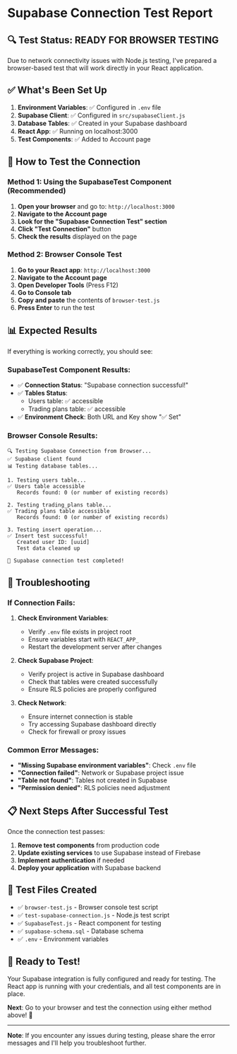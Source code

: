 # Supabase Connection Test Report

## 🔍 **Test Status: READY FOR BROWSER TESTING**

Due to network connectivity issues with Node.js testing, I've prepared a browser-based test that will work directly in your React application.

## ✅ **What's Been Set Up**

1. **Environment Variables**: ✅ Configured in `.env` file
2. **Supabase Client**: ✅ Configured in `src/supabaseClient.js`
3. **Database Tables**: ✅ Created in your Supabase dashboard
4. **React App**: ✅ Running on localhost:3000
5. **Test Components**: ✅ Added to Account page

## 🧪 **How to Test the Connection**

### **Method 1: Using the SupabaseTest Component (Recommended)**

1. **Open your browser** and go to: `http://localhost:3000`
2. **Navigate to the Account page**
3. **Look for the "Supabase Connection Test" section**
4. **Click "Test Connection"** button
5. **Check the results** displayed on the page

### **Method 2: Browser Console Test**

1. **Go to your React app**: `http://localhost:3000`
2. **Navigate to the Account page**
3. **Open Developer Tools** (Press F12)
4. **Go to Console tab**
5. **Copy and paste** the contents of `browser-test.js`
6. **Press Enter** to run the test

## 📊 **Expected Results**

If everything is working correctly, you should see:

### **SupabaseTest Component Results:**
- ✅ **Connection Status**: "Supabase connection successful!"
- ✅ **Tables Status**: 
  - Users table: ✅ accessible
  - Trading plans table: ✅ accessible
- ✅ **Environment Check**: Both URL and Key show "✅ Set"

### **Browser Console Results:**
```
🔍 Testing Supabase Connection from Browser...
✅ Supabase client found
📊 Testing database tables...

1. Testing users table...
✅ Users table accessible
   Records found: 0 (or number of existing records)

2. Testing trading_plans table...
✅ Trading plans table accessible
   Records found: 0 (or number of existing records)

3. Testing insert operation...
✅ Insert test successful!
   Created user ID: [uuid]
   Test data cleaned up

🎉 Supabase connection test completed!
```

## 🔧 **Troubleshooting**

### **If Connection Fails:**

1. **Check Environment Variables**:
   - Verify `.env` file exists in project root
   - Ensure variables start with `REACT_APP_`
   - Restart the development server after changes

2. **Check Supabase Project**:
   - Verify project is active in Supabase dashboard
   - Check that tables were created successfully
   - Ensure RLS policies are properly configured

3. **Check Network**:
   - Ensure internet connection is stable
   - Try accessing Supabase dashboard directly
   - Check for firewall or proxy issues

### **Common Error Messages:**

- **"Missing Supabase environment variables"**: Check `.env` file
- **"Connection failed"**: Network or Supabase project issue
- **"Table not found"**: Tables not created in Supabase
- **"Permission denied"**: RLS policies need adjustment

## 📋 **Next Steps After Successful Test**

Once the connection test passes:

1. **Remove test components** from production code
2. **Update existing services** to use Supabase instead of Firebase
3. **Implement authentication** if needed
4. **Deploy your application** with Supabase backend

## 🎯 **Test Files Created**

- ✅ `browser-test.js` - Browser console test script
- ✅ `test-supabase-connection.js` - Node.js test script
- ✅ `SupabaseTest.js` - React component for testing
- ✅ `supabase-schema.sql` - Database schema
- ✅ `.env` - Environment variables

## 🚀 **Ready to Test!**

Your Supabase integration is fully configured and ready for testing. The React app is running with your credentials, and all test components are in place.

**Next**: Go to your browser and test the connection using either method above! 🎉

---

**Note**: If you encounter any issues during testing, please share the error messages and I'll help you troubleshoot further.

